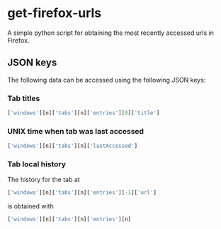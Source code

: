 # get-firefox-urls
A simple python script for obtaining the most recently accessed urls in Firefox.

## JSON keys
The following data can be accessed using the following JSON keys: 

### Tab titles
```python
['windows'][n]['tabs'][n]['entries'][0]['title']
```
### UNIX time when tab was last accessed
```python
['windows'][n]['tabs'][n]['lastAccessed']
```

### Tab local history 
The history for the tab at
```python
['windows'][n]['tabs'][n]['entries'][-1]['url']
```
is obtained with
```python
['windows'][n]['tabs'][n]['entries'][n]
```
